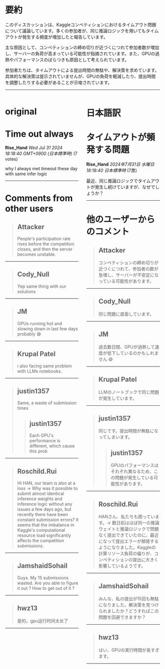 # 要約 
このディスカッションは、Kaggleコンペティションにおけるタイムアウト問題について議論しています。多くの参加者が、同じ推論ロジックを用いてもタイムアウトが発生する頻度が増加したと報告しています。

主な原因として、コンペティションの締め切りが近づくにつれて参加者数が増加し、サーバーの負荷が高まっている可能性が指摘されています。また、GPUの過熱やパフォーマンスのばらつきも原因として考えられています。

参加者たちは、タイムアウトによる提出時間の無駄や、解決策を求めています。具体的な解決策は提示されていませんが、GPUの負荷を軽減したり、提出時間を調整したりする必要があることが示唆されています。


---


<style>
.column-left{
  float: left;
  width: 47.5%;
  text-align: left;
}
.column-right{
  float: right;
  width: 47.5%;
  text-align: left;
}
.column-one{
  float: left;
  width: 100%;
  text-align: left;
}
</style>


<div class="column-left">

# original

# Time out always

**Rise_Hand** *Wed Jul 31 2024 18:18:40 GMT+0900 (日本標準時)* (7 votes)

why I always met timeout these day with same infer logic



---

 # Comments from other users

> ## Attacker
> 
> People's participation rate rises before the competition closes, and then the server becomes unstable.
> 
> 
> 


---

> ## Cody_Null
> 
> Yep same thing with our solutions
> 
> 
> 


---

> ## JM
> 
> GPUs running hot and slowing down in last few days probably 😅
> 
> 
> 


---

> ## Krupal Patel
> 
> i also facing same problem with LLMs notebooks.
> 
> 
> 


---

> ## justin1357
> 
> Same, a waste of submission times
> 
> 
> 
> > ## justin1357
> > 
> > Each GPU's performance is different, which cause this prob
> > 
> > 
> > 


---

> ## Roschild.Rui
> 
> Hi HAN, our team is also at a loss -> Why was it possible to submit almost identical inference weights and inference logic without any issues a few days ago, but recently there have been constant submission errors? It seems that the imbalance in Kaggle's computational resource load significantly affects the competition submissions.
> 
> 
> 


---

> ## JamshaidSohail
> 
> Guys. My 15 submissions wasted. Are you able to figure it out ? How to get out of it ?
> 
> 
> 


---

> ## hwz13
> 
> 是的，gpu运行时间太长了
> 
> 
> 


---



</div>
<div class="column-right">

# 日本語訳

# タイムアウトが頻発する問題

**Rise_Hand** *2024年7月31日 水曜日 18:18:40 日本標準時* (7票)

最近、同じ推論ロジックでタイムアウトが発生し続けていますが、なぜでしょうか？

---
# 他のユーザーからのコメント

> ## Attacker
> 
> コンペティションの締め切りが近づくにつれて、参加者の数が急増し、サーバーが不安定になっている可能性があります。
> 
> 
> 
---
> ## Cody_Null
> 
> 同じ問題に直面しています。
> 
> 
> 
---
> ## JM
> 
> 過去数日間、GPUが過熱して速度が低下しているのかもしれません 😅
> 
> 
> 
---
> ## Krupal Patel
> 
> LLMのノートブックで同じ問題が発生しています。
> 
> 
> 
---
> ## justin1357
> 
> 同じです。提出時間が無駄になってしまいます。
> 
> 
> 
> > ## justin1357
> > 
> > GPUのパフォーマンスはそれぞれ異なるため、この問題が発生している可能性があります。
> > 
> > 
> > 
---
> ## Roschild.Rui
> 
> HANさん、私たちも困っています。-> 数日前はほぼ同一の推論ウェイトと推論ロジックで問題なく提出できていたのに、最近になって提出エラーが頻発するようになりました。Kaggleの計算リソース負荷の偏りが、コンペティションの提出に大きく影響しているようです。
> 
> 
> 
---
> ## JamshaidSohail
> 
> みんな、私の提出が15回も無駄になりました。解決策を見つけられましたか？どうすればこの問題を回避できますか？
> 
> 
> 
---
> ## hwz13
> 
> はい、GPUの実行時間が長すぎます。
> 
> 
> 
--- 



</div>